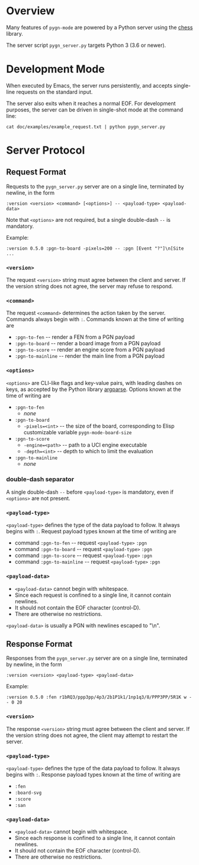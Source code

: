 # Overview

Many features of `pygn-mode` are powered by a Python server using the
[chess](https://pypi.org/project/chess/) library.

The server script `pygn_server.py` targets Python 3 (3.6 or newer).

# Development Mode

When executed by Emacs, the server runs persistently, and accepts single-line
requests on the standard input.

The server also exits when it reaches a normal EOF.  For development purposes,
the server can be driven in single-shot mode at the command line:

```
cat doc/examples/example_request.txt | python pygn_server.py
```

# Server Protocol

## Request Format

Requests to the `pygn_server.py` server are on a single line, terminated by
newline, in the form

```
:version <version> <command> [<options>] -- <payload-type> <payload-data>
```

Note that `<options>` are not required, but a single double-dash `--` is
mandatory.

Example:

```
:version 0.5.0 :pgn-to-board -pixels=200 -- :pgn [Event "?"]\n[Site ...
```

### `<version>`

The request `<version>` string must agree between the client and server.  If
the version string does not agree, the server may refuse to respond.

### `<command>`

The request `<command>` determines the action taken by the server.  Commands
always begin with `:`.  Commands known at the time of writing are

 * `:pgn-to-fen` -- render a FEN from a PGN payload
 * `:pgn-to-board` -- render a board image from a PGN payload
 * `:pgn-to-score` -- render an engine score from a PGN payload
 * `:pgn-to-mainline` -- render the main line from a PGN payload

### `<options>`

`<options>` are CLI-like flags and key-value pairs, with leading dashes on
keys, as accepted by the Python library [argparse](https://docs.python.org/3/library/argparse.html).  Options known at the time
of writing are

 * `:pgn-to-fen`
   - _none_
 * `:pgn-to-board`
   - `-pixels=<int>` -- the size of the board, corresponding to Elisp customizable variable `pygn-mode-board-size`
 * `:pgn-to-score`
   - `-engine=<path>` -- path to a UCI engine executable
   - `-depth=<int>` -- depth to which to limit the evaluation
 * `:pgn-to-mainline`
   - _none_

### double-dash separator

A single double-dash `--` before `<payload-type>` is mandatory, even if
`<options>` are not present.

### `<payload-type>`

`<payload-type>` defines the type of the data payload to follow.  It always
begins with `:`.  Request payload types known at the time of writing are

 * command `:pgn-to-fen` -- request `<payload-type>` `:pgn`
 * command `:pgn-to-board` -- request `<payload-type>` `:pgn`
 * command `:pgn-to-score` -- request `<payload-type>` `:pgn`
 * command `:pgn-to-mainline` -- request `<payload-type>` `:pgn`

### `<payload-data>`

 * `<payload-data>` cannot begin with whitespace.
 * Since each request is confined to a single line, it cannot contain newlines.
 * It should not contain the EOF character (control-D).
 * There are otherwise no restrictions.

`<payload-data>` is usually a PGN with newlines escaped to "\n".

## Response Format

Responses from the `pygn_server.py` server are on a single line, terminated by
newline, in the form

```
:version <version> <payload-type> <payload-data>
```

Example:

```
:version 0.5.0 :fen r1bRQ3/ppp3pp/4p3/2b1P1k1/1np1q3/8/PPP3PP/5R1K w - - 0 20
```

### `<version>`

The response `<version>` string must agree between the client and server.  If
the version string does not agree, the client may attempt to restart the
server.

### `<payload-type>`

`<payload-type>` defines the type of the data payload to follow.  It always
begins with `:`.  Response payload types known at the time of writing are

 * `:fen`
 * `:board-svg`
 * `:score`
 * `:san`

### `<payload-data>`

 * `<payload-data>` cannot begin with whitespace.
 * Since each response is confined to a single line, it cannot contain newlines.
 * It should not contain the EOF character (control-D).
 * There are otherwise no restrictions.
